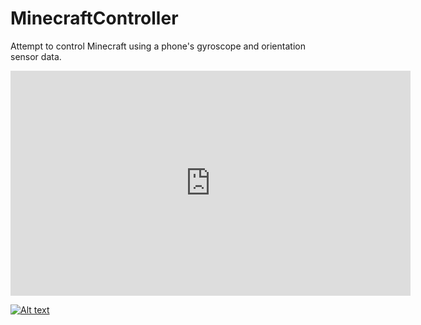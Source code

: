 # MinecraftController
Attempt to control Minecraft using a phone's gyroscope and orientation sensor data.

<div class="video">
  <iframe width="640" height="360" src="https://www.youtube.com/embed/PQ1uTSzVTjs" frameborder="0" allowfullscreen></iframe>
</div>

[![Alt text](https://img.youtube.com/vi/PQ1uTSzVTjs/0.jpg)](https://www.youtube.com/watch?v=PQ1uTSzVTjs)
